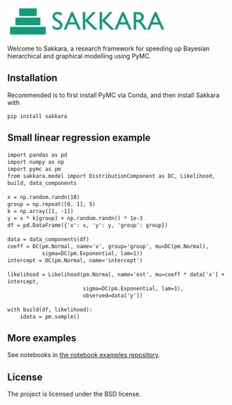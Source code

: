 ![Sakkara logo](logo.png)

Welcome to Sakkara, a research framework for speeding up Bayesian hierarchical and graphical modelling using PyMC.

## Installation
Recommended is to first install PyMC via Conda, and then install Sakkara with
    
    pip install sakkara
    

## Small linear regression example

    import pandas as pd
    import numpy as np
    import pymc as pm
    from sakkara.model import DistributionComponent as DC, Likelihood, build, data_components
    
    x = np.random.randn(10)
    group = np.repeat([0, 1], 5)
    k = np.array([1, -1])
    y = x * k[group] + np.random.randn() * 1e-3
    df = pd.DataFrame({'x': x, 'y': y, 'group': group})
    
    data = data_components(df)
    coeff = DC(pm.Normal, name='x', group='group', mu=DC(pm.Normal),
               sigma=DC(pm.Exponential, lam=1))
    intercept = DC(pm.Normal, name='intercept')
    
    likelihood = Likelihood(pm.Normal, name='est', mu=coeff * data['x'] + intercept,
                            sigma=DC(pm.Exponential, lam=1),
                            observed=data['y'])
    
    with build(df, likelihood):
        idata = pm.sample()

## More examples

See notebooks in [the notebook examples repository](https://github.com/FraunhoferChalmersCentre/sakkara-examples).


## License

The project is licensed under the BSD license.